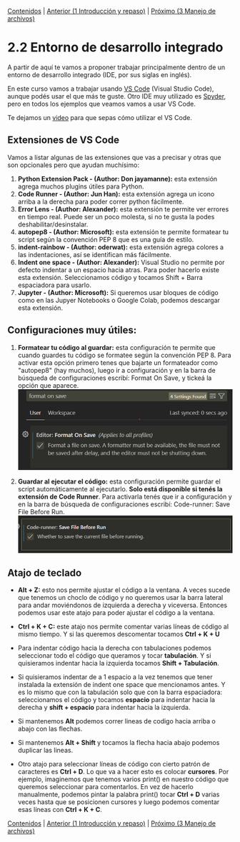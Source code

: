[Contenidos](../Contenidos.md) \| [Anterior (1 Introducción y repaso)](01_Introduccion_y_repaso.md) \| [Próximo (3 Manejo de archivos)](03_Archivos.md)

# 2.2 Entorno de desarrollo integrado

A partir de aquí te vamos a proponer trabajar principalmente dentro de un entorno de desarrollo integrado (IDE, por sus siglas en inglés). 

En este curso vamos a trabajar usando [VS Code](https://code.visualstudio.com/) (Visual Studio Code), aunque podés usar el que más te guste. Otro IDE muy utilizado es [Spyder](https://www.spyder-ide.org/), pero en todos los ejemplos que veamos vamos a usar VS Code.

Te dejamos un [video](https://www.youtube.com/watch?v=nllg_MCZm6I) para que sepas cómo utilizar el VS Code.

## Extensiones de VS Code

Vamos a listar algunas de las extensiones que vas a precisar y otras que son opcionales pero que ayudan muchísimo:

1. **Python Extension Pack - (Author: Don jayamanne):** esta extensión agrega muchos plugins útiles para Python.
2. **Code Runner - (Author: Jun Han):** esta extensión agrega un icono arriba a la derecha para poder correr python fácilmente.
3. **Error Lens - (Author: Alexander):** esta extensión te permite ver errores en tiempo real. Puede ser un poco molesta, si no te gusta la podes deshabilitar/desinstalar.
4. **autopep8 - (Author: Microsoft):** esta extensión te permite formatear tu script según la convención PEP 8 que es una guía de estilo.
5. **indent-rainbow - (Author: oderwat):** esta extensión agrega colores a las indentaciones, así se identifican más fácilmente.
6. **Indent one space - (Author: Alexander):** Visual Studio no permite por defecto indentar a un espacio hacia atras. Para poder hacerlo existe esta extensión. Seleccionamos código y tocamos Shift + Barra espaciadora para usarlo.
7. **Jupyter - (Author: Microsoft):** Si queremos usar bloques de código como en las Jupyer Notebooks o Google Colab, podemos descargar esta extensión.

## Configuraciones muy útiles:

1. **Formatear tu código al guardar:** esta configuración te permite que cuando guardes tu código se formatee según la convención PEP 8. Para activar esta opción primero tenes que bajarte un formateador como "autopep8" (hay muchos), luego ir a configuración y en la barra de búsqueda de configuraciones escribí: Format On Save, y tickeá la opción que aparece.
![format on save](/Notas/02_Estructuras_y_Funciones/img/format_on_save.png)

2. **Guardar al ejecutar el código:** esta configuración permite guardar el script automáticamente al ejecutarlo. **Solo está disponible si tenés la extensión de Code Runner**. Para activarla tenés que ir a configuración y en la barra de búsqueda de configuraciones escribí: Code-runner: Save File Before Run.
![save file before run](/Notas/02_Estructuras_y_Funciones/img/save_file_before_run.png)

## Atajo de teclado

- **Alt + Z:** esto nos permite ajustar el código a la ventana. A veces sucede que tenemos un choclo de código y no queremos usar la barra lateral para andar moviéndonos de izquierda a derecha y viceversa. Entonces podemos usar este atajo para poder ajustar el código a la ventana.

- **Ctrl + K + C:** este atajo nos permite comentar varias líneas de código al mismo tiempo. Y si las queremos descomentar tocamos **Ctrl + K + U**

- Para indentar código hacia la derecha con tabulaciones podemos seleccionar todo el código que queramos y tocar **tabulación**. Y si quisieramos indentar hacia la izquierda tocamos **Shift + Tabulación**.

- Si quisieramos indentar de a 1 espacio a la vez tenemos que tener instalada la extensión de indent one space que mencionamos antes. Y es lo mismo que con la tabulación solo que con la barra espaciadora: seleccionamos el código y tocamos **espacio** para indentar hacia la derecha y **shift + espacio** para indentar hacia la izquierda.

- Si mantenemos **Alt** podemos correr lineas de codigo hacia arriba o abajo con las flechas.

- Si mantenemos **Alt + Shift** y tocamos la flecha hacia abajo podemos duplicar las lineas.

- Otro atajo para seleccionar líneas de código con cierto patrón de caracteres es **Ctrl + D**. Lo que va a hacer esto es colocar **cursores**. Por ejemplo, imaginemos que tenemos varios print() en nuestro código que queremos seleccionar para comentarlos. En vez de hacerlo manualmente, podemos pintar la palabra print() tocar **Ctrl + D** varias veces hasta que se posicionen cursores y luego podemos comentar esas líneas con **Ctrl + K + C**.


[Contenidos](../Contenidos.md) \| [Anterior (1 Introducción y repaso)](01_Introduccion_y_repaso.md) \| [Próximo (3 Manejo de archivos)](03_Archivos.md)

